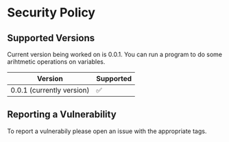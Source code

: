 # Security Policy

## Supported Versions

Current version being worked on is 0.0.1.
You can run a program to do some arihtmetic operations on variables.

| Version                        | Supported          |
| ------------------------------ | ------------------ |
| 0.0.1 (currently version)      | :white_check_mark: |

## Reporting a Vulnerability

To report a vulnerabily please open an issue with the appropriate tags.
